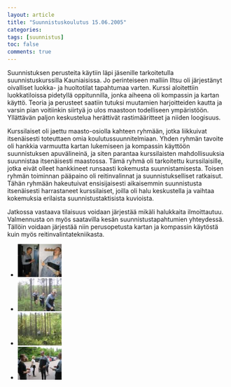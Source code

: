 ```yaml
---
layout: article
title: "Suunnistuskoulutus 15.06.2005"
categories:
tags: [suunnistus]
toc: false
comments: true
---
```


Suunnistuksen perusteita käytiin läpi jäsenille tarkoitetulla
suunnistuskurssilla Kauniaisissa. Jo perinteiseen malliin Iltsu oli
järjestänyt oivalliset luokka- ja huoltotilat tapahtumaa varten. Kurssi
aloitettiin luokkatiloissa pidetyllä oppitunnilla, jonka aiheena oli
kompassin ja kartan käyttö. Teoria ja perusteet saatiin tutuksi
muutamien harjoitteiden kautta ja varsin pian voitiinkin siirtyä jo ulos
maastoon todelliseen ympäristöön. Yllättävän paljon keskustelua
herättivät rastimääritteet ja niiden loogisuus.

Kurssilaiset oli jaettu maasto-osiolla kahteen ryhmään, jotka liikkuivat
itsenäisesti toteuttaen omia koulutussuunnitelmiaan. Yhden ryhmän
tavoite oli hankkia varmuutta kartan lukemiseen ja kompassin käyttöön
suunnistuksen apuvälineinä, ja siten parantaa kurssilaisten
mahdollisuuksia suunnistaa itsenäisesti maastossa. Tämä ryhmä oli
tarkoitettu kurssilaisille, jotka eivät olleet hankkineet runsaasti
kokemusta suunnistamisesta. Toisen ryhmän toiminnan pääpaino oli
reitinvalinnat ja suunnistukselliset ratkaisut. Tähän ryhmään
hakeutuivat ensisijaisesti aikaisemmin suunnistusta itsenäisesti
harrastaneet kurssilaiset, joilla oli halu keskustella ja vaihtaa
kokemuksia erilaista suunnistustaktisista kuvioista.

Jatkossa vastaava tilaisuus voidaan järjestää mikäli halukkaita
ilmoittautuu. Valmennusta on myös saatavilla kesän suunnistustapahtumien
yhteydessä. Tällöin voidaan järjestää niin perusopetusta kartan ja
kompassin käytöstä kuin myös reitinvalintatekniikasta.

<div class="th-grid image-gallery" markdown="1">

- [![](/images/suunnistuskoulutus-15.06.2005/Thumbnails/suunnistuskoulutus200500615_01b.jpg)](/images/suunnistuskoulutus-15.06.2005/suunnistuskoulutus200500615_01b.jpg)
- [![](/images/suunnistuskoulutus-15.06.2005/Thumbnails/suunnistuskoulutus200500615_02b.jpg)](/images/suunnistuskoulutus-15.06.2005/suunnistuskoulutus200500615_02b.jpg)
- [![](/images/suunnistuskoulutus-15.06.2005/Thumbnails/suunnistuskoulutus200500615_03b.jpg)](/images/suunnistuskoulutus-15.06.2005/suunnistuskoulutus200500615_03b.jpg)
- [![](/images/suunnistuskoulutus-15.06.2005/Thumbnails/suunnistuskoulutus200500615_04b.jpg)](/images/suunnistuskoulutus-15.06.2005/suunnistuskoulutus200500615_04b.jpg)

</div>
